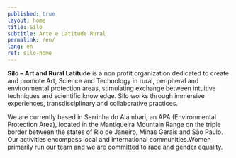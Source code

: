 ```yaml
---
published: true
layout: home
title: Silo
subtitle: Arte e Latitude Rural
permalink: /en/
lang: en
ref: silo-home
---
```

**Silo – Art and Rural Latitude** is a non profit organization dedicated to create and promote Art, Science and Technology in rural, peripheral and environmental protection areas, stimulating exchange between intuitive techniques and scientific knowledge. Silo works through immersive experiences, transdisciplinary and collaborative practices.

We are currently based in Serrinha do Alambari, an APA (Environmental Protection Area), located in the Mantiqueira Mountain Range on the triple border between the states of Rio de Janeiro, Minas Gerais and São Paulo. Our activities encompass local and international communities.Women primarily run our team and we are committed to race and gender equality. 
